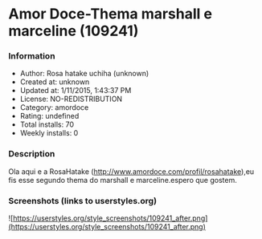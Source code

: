 # Amor Doce-Thema marshall e marceline (109241)

### Information
- Author: Rosa hatake uchiha (unknown)
- Created at: unknown
- Updated at: 1/11/2015, 1:43:37 PM
- License: NO-REDISTRIBUTION
- Category: amordoce
- Rating: undefined
- Total installs: 70
- Weekly installs: 0


### Description
Ola aqui e a RosaHatake (http://www.amordoce.com/profil/rosahatake),eu fis esse segundo thema do marshall e marceline.espero que gostem.


### Screenshots (links to userstyles.org)
![https://userstyles.org/style_screenshots/109241_after.png](https://userstyles.org/style_screenshots/109241_after.png)


